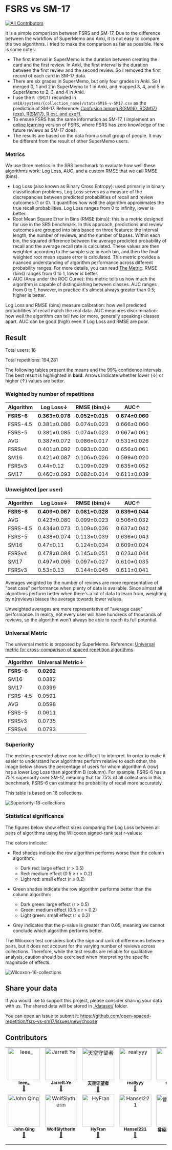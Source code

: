 # FSRS vs SM-17
<!-- ALL-CONTRIBUTORS-BADGE:START - Do not remove or modify this section -->
[![All Contributors](https://img.shields.io/badge/all_contributors-14-orange.svg?style=flat-square)](#contributors-)
<!-- ALL-CONTRIBUTORS-BADGE:END -->

It is a simple comparison between FSRS and SM-17. Due to the difference between the workflow of SuperMemo and Anki, it is not easy to compare the two algorithms. I tried to make the comparison as fair as possible. Here is some notes:
- The first interval in SuperMemo is the duration between creating the card and the first review. In Anki, the first interval is the duration between the first review and the second review. So I removed the first record of each card in SM-17 data.
- There are six grades in SuperMemo, but only four grades in Anki. So I merged 0, 1 and 2 in SuperMemo to 1 in Anki, and mapped 3, 4, and 5 in SuperMemo to 2, 3, and 4 in Anki.
- I use the `R (SM17)` recorded in `sm18/systems/{collection_name}/stats/SM16-v-SM17.csv` as the prediction of SM-17. Reference: [Confusion among R(SM16), R(SM17)(exp), R(SM17), R est. and expFI.](https://supermemopedia.com/wiki/Confusion_among_R(SM16),_R(SM17)(exp),_R(SM17),_R_est._and_expFI.)
- To ensure FSRS has the same information as SM-17, I implement an [online learning](https://en.wikipedia.org/wiki/Online_machine_learning) version of FSRS, where FSRS has zero knowledge of the future reviews as SM-17 does.
- The results are based on the data from a small group of people. It may be different from the result of other SuperMemo users.

### Metrics

We use three metrics in the SRS benchmark to evaluate how well these algorithms work: Log Loss, AUC, and a custom RMSE that we call RMSE (bins).

- Log Loss (also known as Binary Cross Entropy): used primarily in binary classification problems, Log Loss serves as a measure of the discrepancies between predicted probabilities of recall and review outcomes (1 or 0). It quantifies how well the algorithm approximates the true recall probabilities. Log Loss ranges from 0 to infinity, lower is better.
- Root Mean Square Error in Bins (RMSE (bins)): this is a metric designed for use in the SRS benchmark. In this approach, predictions and review outcomes are grouped into bins based on three features: the interval length, the number of reviews, and the number of lapses. Within each bin, the squared difference between the average predicted probability of recall and the average recall rate is calculated. These values are then weighted according to the sample size in each bin, and then the final weighted root mean square error is calculated. This metric provides a nuanced understanding of algorithm performance across different probability ranges. For more details, you can read [The Metric](https://github.com/open-spaced-repetition/fsrs4anki/wiki/The-Metric). RMSE (bins) ranges from 0 to 1, lower is better.
- AUC (Area under the ROC Curve): this metric tells us how much the algorithm is capable of distinguishing between classes. AUC ranges from 0 to 1, however, in practice it's almost always greater than 0.5; higher is better.

Log Loss and RMSE (bins) measure calibration: how well predicted probabilities of recall match the real data. AUC measures discrimination: how well the algorithm can tell two (or more, generally speaking) classes apart. AUC can be good (high) even if Log Loss and RMSE are poor.

## Result

Total users: 16

Total repetitions: 194,281

The following tables present the means and the 99% confidence intervals. The best result is highlighted in **bold**. Arrows indicate whether lower (↓) or higher (↑) values are better.

### Weighted by number of repetitions

| Algorithm | Log Loss↓ | RMSE (bins)↓ | AUC↑ |
| --- | --- | --- | --- |
| **FSRS-6** | **0.363±0.078** | **0.052±0.015** | **0.674±0.060** |
| FSRS-4.5 | 0.381±0.086 | 0.074±0.023 | 0.666±0.060 |
| FSRS-5 | 0.381±0.085 | 0.074±0.023 | 0.667±0.061 |
| AVG | 0.387±0.072 | 0.086±0.017 | 0.531±0.026 |
| FSRSv4 | 0.401±0.092 | 0.093±0.030 | 0.656±0.061 |
| SM16 | 0.421±0.087 | 0.106±0.026 | 0.599±0.020 |
| FSRSv3 | 0.44±0.12 | 0.109±0.029 | 0.635±0.052 |
| SM17 | 0.460±0.093 | 0.082±0.014 | 0.611±0.039 |

### Unweighted (per user)

| Algorithm | Log Loss↓ | RMSE (bins)↓ | AUC↑ |
| --- | --- | --- | --- |
| **FSRS-6** | **0.409±0.067** | **0.081±0.028** | **0.639±0.044** |
| AVG | 0.423±0.080 | 0.099±0.023 | 0.506±0.032 |
| FSRS-4.5 | 0.434±0.073 | 0.109±0.036 | 0.637±0.042 |
| FSRS-5 | 0.438±0.074 | 0.113±0.039 | 0.636±0.043 |
| SM16 | 0.47±0.11 | 0.124±0.034 | 0.609±0.024 |
| FSRSv4 | 0.478±0.084 | 0.145±0.051 | 0.623±0.044 |
| SM17 | 0.497±0.096 | 0.097±0.027 | 0.610±0.035 |
| FSRSv3 | 0.53±0.13 | 0.144±0.045 | 0.611±0.041 |

Averages weighted by the number of reviews are more representative of "best case" performance when plenty of data is available. Since almost all algorithms perform better when there's a lot of data to learn from, weighting by n(reviews) biases the average towards lower values.

Unweighted averages are more representative of "average case" performance. In reality, not every user will have hundreds of thousands of reviews, so the algorithm won't always be able to reach its full potential.

### Universal Metric

The universal metric is proposed by SuperMemo. Reference: [Universal metric for cross-comparison of spaced repetition algorithms](https://supermemo.guru/wiki/Universal_metric_for_cross-comparison_of_spaced_repetition_algorithms).

| Algorithm | Universal Metric↓ |
|-----------|------------------|
| **FSRS-6** | **0.0262** |
| SM16 | 0.0382 |
| SM17 | 0.0399 |
| FSRS-4.5 | 0.0591 |
| AVG | 0.0598 |
| FSRS-5 | 0.0611 |
| FSRSv3 | 0.0735 |
| FSRSv4 | 0.0793 |

### Superiority

The metrics presented above can be difficult to interpret. In order to make it easier to understand how algorithms perform relative to each other, the image below shows the percentage of users for whom algorithm A (row) has a lower Log Loss than algorithm B (column). For example, FSRS-6 has a 75% superiority over SM-17, meaning that for 75% of all collections in this benchmark, FSRS-6 can estimate the probability of recall more accurately.

This table is based on 16 collections.

![Superiority-16-collections](./plots/Superiority-16-collections.png)

### Statistical significance

The figures below show effect sizes comparing the Log Loss between all pairs of algorithms using the Wilcoxon signed-rank test r-values:

The colors indicate:

- Red shades indicate the row algorithm performs worse than the column algorithm:
  - Dark red: large effect (r > 0.5)
  - Red: medium effect (0.5 ≥ r > 0.2) 
  - Light red: small effect (r ≤ 0.2)

- Green shades indicate the row algorithm performs better than the column algorithm:
  - Dark green: large effect (r > 0.5)
  - Green: medium effect (0.5 ≥ r > 0.2) 
  - Light green: small effect (r ≤ 0.2)

- Grey indicates that the p-value is greater than 0.05, meaning we cannot conclude which algorithm performs better.

The Wilcoxon test considers both the sign and rank of differences between pairs, but it does not account for the varying number of reviews across collections. Therefore, while the test results are reliable for qualitative analysis, caution should be exercised when interpreting the specific magnitude of effects.

![Wilcoxon-16-collections](./plots/Wilcoxon-16-collections.png)

## Share your data

If you would like to support this project, please consider sharing your data with us. The shared data will be stored in [./dataset/](./dataset/) folder. 

You can open an issue to submit it: https://github.com/open-spaced-repetition/fsrs-vs-sm17/issues/new/choose

## Contributors

<!-- ALL-CONTRIBUTORS-LIST:START - Do not remove or modify this section -->
<!-- prettier-ignore-start -->
<!-- markdownlint-disable -->
<table>
  <tbody>
    <tr>
      <td align="center" valign="top" width="14.28%"><a href="https://github.com/leee-z"><img src="https://avatars.githubusercontent.com/u/48952110?v=4?s=100" width="100px;" alt="leee_"/><br /><sub><b>leee_</b></sub></a><br /><a href="#data-leee-z" title="Data">🔣</a></td>
      <td align="center" valign="top" width="14.28%"><a href="https://www.zhihu.com/people/L.M.Sherlock"><img src="https://avatars.githubusercontent.com/u/32575846?v=4?s=100" width="100px;" alt="Jarrett Ye"/><br /><sub><b>Jarrett Ye</b></sub></a><br /><a href="#data-L-M-Sherlock" title="Data">🔣</a></td>
      <td align="center" valign="top" width="14.28%"><a href="https://github.com/Shore3145"><img src="https://avatars.githubusercontent.com/u/106439025?v=4?s=100" width="100px;" alt="天空守望者"/><br /><sub><b>天空守望者</b></sub></a><br /><a href="#data-Shore3145" title="Data">🔣</a></td>
      <td align="center" valign="top" width="14.28%"><a href="https://github.com/reallyyy"><img src="https://avatars.githubusercontent.com/u/39750041?v=4?s=100" width="100px;" alt="reallyyy"/><br /><sub><b>reallyyy</b></sub></a><br /><a href="#data-reallyyy" title="Data">🔣</a></td>
      <td align="center" valign="top" width="14.28%"><a href="https://github.com/shisuu"><img src="https://avatars.githubusercontent.com/u/90727082?v=4?s=100" width="100px;" alt="shisuu"/><br /><sub><b>shisuu</b></sub></a><br /><a href="#data-shisuu" title="Data">🔣</a></td>
      <td align="center" valign="top" width="14.28%"><a href="https://github.com/WinstonWantsAUserName"><img src="https://avatars.githubusercontent.com/u/99696589?v=4?s=100" width="100px;" alt="Winston"/><br /><sub><b>Winston</b></sub></a><br /><a href="#data-WinstonWantsAUserName" title="Data">🔣</a></td>
      <td align="center" valign="top" width="14.28%"><a href="https://github.com/VSpade7"><img src="https://avatars.githubusercontent.com/u/46594083?v=4?s=100" width="100px;" alt="Spade7"/><br /><sub><b>Spade7</b></sub></a><br /><a href="#data-VSpade7" title="Data">🔣</a></td>
    </tr>
    <tr>
      <td align="center" valign="top" width="14.28%"><a href="https://noheartpen.github.io/"><img src="https://avatars.githubusercontent.com/u/79316356?v=4?s=100" width="100px;" alt="John Qing"/><br /><sub><b>John Qing</b></sub></a><br /><a href="#data-NoHeartPen" title="Data">🔣</a></td>
      <td align="center" valign="top" width="14.28%"><a href="https://github.com/WolfSlytherin"><img src="https://avatars.githubusercontent.com/u/20725348?v=4?s=100" width="100px;" alt="WolfSlytherin"/><br /><sub><b>WolfSlytherin</b></sub></a><br /><a href="#data-WolfSlytherin" title="Data">🔣</a></td>
      <td align="center" valign="top" width="14.28%"><a href="https://github.com/Hy-Fran"><img src="https://avatars.githubusercontent.com/u/62321252?v=4?s=100" width="100px;" alt="HyFran"/><br /><sub><b>HyFran</b></sub></a><br /><a href="#data-Hy-Fran" title="Data">🔣</a></td>
      <td align="center" valign="top" width="14.28%"><a href="https://github.com/Hansel221"><img src="https://avatars.githubusercontent.com/u/61033423?v=4?s=100" width="100px;" alt="Hansel221"/><br /><sub><b>Hansel221</b></sub></a><br /><a href="#data-Hansel221" title="Data">🔣</a></td>
      <td align="center" valign="top" width="14.28%"><a href="https://github.com/nocturne2014"><img src="https://avatars.githubusercontent.com/u/7165548?v=4?s=100" width="100px;" alt="曾经沧海难为水"/><br /><sub><b>曾经沧海难为水</b></sub></a><br /><a href="#data-nocturne2014" title="Data">🔣</a></td>
      <td align="center" valign="top" width="14.28%"><a href="https://github.com/KKKphelps"><img src="https://avatars.githubusercontent.com/u/58903647?v=4?s=100" width="100px;" alt="Pariance"/><br /><sub><b>Pariance</b></sub></a><br /><a href="#data-KKKphelps" title="Data">🔣</a></td>
      <td align="center" valign="top" width="14.28%"><a href="https://github.com/github-gracefeng"><img src="https://avatars.githubusercontent.com/u/119791464?v=4?s=100" width="100px;" alt="github-gracefeng"/><br /><sub><b>github-gracefeng</b></sub></a><br /><a href="#data-github-gracefeng" title="Data">🔣</a></td>
    </tr>
  </tbody>
</table>

<!-- markdownlint-restore -->
<!-- prettier-ignore-end -->

<!-- ALL-CONTRIBUTORS-LIST:END -->
<!-- prettier-ignore-start -->
<!-- markdownlint-disable -->

<!-- markdownlint-restore -->
<!-- prettier-ignore-end -->

<!-- ALL-CONTRIBUTORS-LIST:END -->
